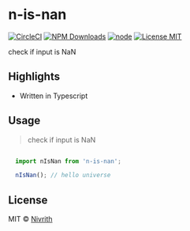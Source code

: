 # n-is-nan

[![CircleCI](https://circleci.com/gh/nivrith/n-is-nan/tree/master.svg?style=svg)](https://circleci.com/gh/nivrith/n-is-nan/tree/master)
[![NPM Downloads](https://img.shields.io/npm/dw/n-is-nan.svg)](https://www.npmjs.com/package/n-is-nan)
[![node](https://img.shields.io/node/v/n-is-nan.svg)](https://www.npmjs.com/package/n-is-nan)
[![License MIT](https://img.shields.io/github/license/nivrith/n-is-nan.svg)](https://github.com/nivrith/n-is-nan/blob/master/LICENSE)

check if input is NaN

## Highlights

- Written in Typescript

## Usage

> check if input is NaN

```js

  import nIsNan from 'n-is-nan';

  nIsNan(); // hello universe

```

## License

MIT © [Nivrith](https://github.com/nivrith)
